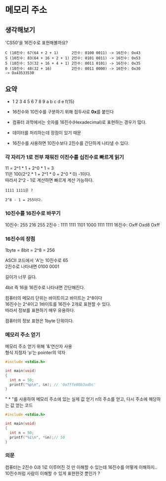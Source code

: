 # 메모리 주소

## 생각해보기
'CS50'을 16진수로 표현해볼까요?
```
C (10진수: 67(64 + 2 + 1)      2진수: 0100 0011) -> 16진수: Ox43  
S (10진수: 83(64 + 16 + 2 + 1) 2진수: 0101 0011) -> 16진수: Ox53  
5 (10진수: 53(32 + 16 + 4 + 1) 2진수: 0011 0101) -> 16진수: Ox35
0 (10진수: 48(32 + 16)         2진수: 0011 0000) -> 16진수: Ox30
-> Ox43533530  
```

## 요약
- 1 2 3 4 5 6 7 8 9 a b c d e f(15)
- 16진수와 10진수를 구분하기 위해 접두사로 **0x**를 붙인다

- 컴퓨터 과학에서는 숫자를 16진수(Hexadecimal)로 표현하는 경우가 많다.
- 데이터를 처리하는데 장점이 있기 때문
- 16진수를 사용하면 10진수보다 2진수를 간단하게 나타낼 수 있다.


### 각 자리가 1로 전부 채워진 이진수를 십진수로 빠르게 읽기

11 = 2^1 * 1 + 2^0 * 1 = 3  
11은 100(2^2 * 1 + 2^1 * 0 + 2^0 * 0) -1이다.  
따라서 2^2 - 1로 계산하면 빠르게 계산 가능하다.

``` 
1111 1111은 ?

2^8 - 1 = 255이다.
```


### 10진수를 16진수로 바꾸기 
10진수:    255        216        255
2진수 : 1111 1111  1101 1000  1111 1111
16진수:    Oxff       Oxd8       Oxff

###  16진수의 장점
1byte = 8bit = 2^8 = 256  

ASCII 코드에서 'A'는 10진수로 65   
2진수로 나타내면 0100 0001   

길이가 너무 길다.  

4bit 즉 16을 16진수로 나타내면 간단해진다.  

컴퓨터의 메모리 단위는 바이트이고 바이트는 2^8이다  
16진수는 2^4이고 1바이트를 16진수 2개로 표현할 수 있다.  
따라서 정보를 표현하기 매우 유용하다.   

컴퓨터의 정보 표현은 1byte 단위이다.   

### 메모리 주소 얻기
메모리 주소 얻기 위해 '&'연산자 사용  
형식 지정자 'p'는 pointer의 약자  
``` c
#include <stdio.h>

int main(void)
{
  int n = 50; 
  printf("%p\n", &n); // '0x7ffe00b3adbc'
}
```

" * "를 사용하여 메모리 주소에 있는 실제 값 얻기
n의 주소를 얻고, 다시 주소에 해당하는 값 얻는 코드
``` c
#include <stdio.h>

int main(void)
{
  int n = 50;
  printf("%i\n", *&n);// 50
}
```

### 의문
컴퓨터는 2진수 0과 1로 이루어진 것 만 이해할 수 있는데 16진수를 어떻게 이해하지..  
10진수처럼 사람이 이해할 수 있게 표현한것 뿐인가 ?  




